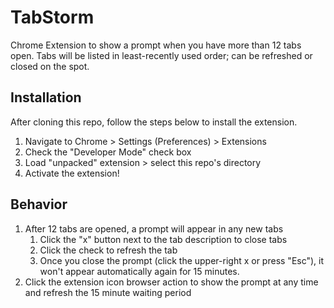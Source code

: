 # TabStorm
Chrome Extension to show a prompt when you have more than 12 tabs open. Tabs will be listed in least-recently used order; can be refreshed or closed on the spot.

## Installation
After cloning this repo, follow the steps below to install the extension.

1. Navigate to Chrome > Settings (Preferences) > Extensions
2. Check the "Developer Mode" check box
3. Load "unpacked" extension > select this repo's directory
4. Activate the extension!

## Behavior
1. After 12 tabs are opened, a prompt will appear in any new tabs
    1. Click the "x" button next to the tab description to close tabs
    2. Click the check to refresh the tab
    3. Once you close the prompt (click the upper-right x or press "Esc"), it won't appear automatically again for 15 minutes.
2. Click the extension icon browser action to show the prompt at any time and refresh the 15 minute waiting period
